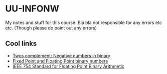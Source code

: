 # UU-INFONW

My notes and stuff for this course. Bla bla not responsible for any errors etc etc. (Though please do point out any errors)

## Cool links

- [Twos complement: Negative numbers in binary](https://www.youtube.com/watch?v=4qH4unVtJkE)
- [Fixed Point and Floating Point binary numbers](https://www.youtube.com/watch?v=maH28ZWR3SU)
- [IEEE 754 Standard for Floating Point Binary Arithmetic](https://www.youtube.com/watch?v=RuKkePyo9zk)
